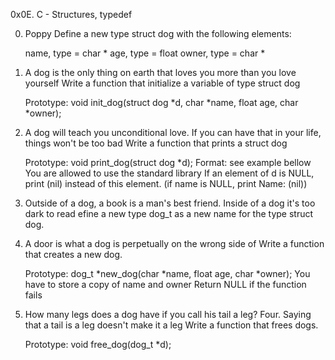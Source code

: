 0x0E. C - Structures, typedef

0. Poppy 
	Define a new type struct dog with the following elements:

    name, type = char *
    age, type = float
    owner, type = char *

1. A dog is the only thing on earth that loves you more than you love yourself 
	Write a function that initialize a variable of type struct dog

    Prototype: void init_dog(struct dog *d, char *name, float age, char *owner);

2. A dog will teach you unconditional love. If you can have that in your life, things won't be too bad 
	Write a function that prints a struct dog

    Prototype: void print_dog(struct dog *d);
    Format: see example bellow
    You are allowed to use the standard library
    If an element of d is NULL, print (nil) instead of this element. (if name is NULL, print Name: (nil))

3. Outside of a dog, a book is a man's best friend. Inside of a dog it's too dark to read 
	efine a new type dog_t as a new name for the type struct dog.

4. A door is what a dog is perpetually on the wrong side of 
	Write a function that creates a new dog.

    Prototype: dog_t *new_dog(char *name, float age, char *owner);
    You have to store a copy of name and owner
    Return NULL if the function fails

5. How many legs does a dog have if you call his tail a leg? Four. Saying that a tail is a leg doesn't make it a leg 
	Write a function that frees dogs.

    Prototype: void free_dog(dog_t *d);

